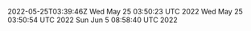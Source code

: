 2022-05-25T03:39:46Z
Wed May 25 03:50:23 UTC 2022
Wed May 25 03:50:54 UTC 2022
Sun Jun  5 08:58:40 UTC 2022
